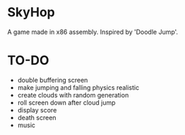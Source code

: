 # SkyHop
A game made in x86 assembly. Inspired by 'Doodle Jump'.

# TO-DO
- double buffering screen
- make jumping and falling physics realistic
- create clouds with random generation
- roll screen down after cloud jump
- display score
- death screen
- music
